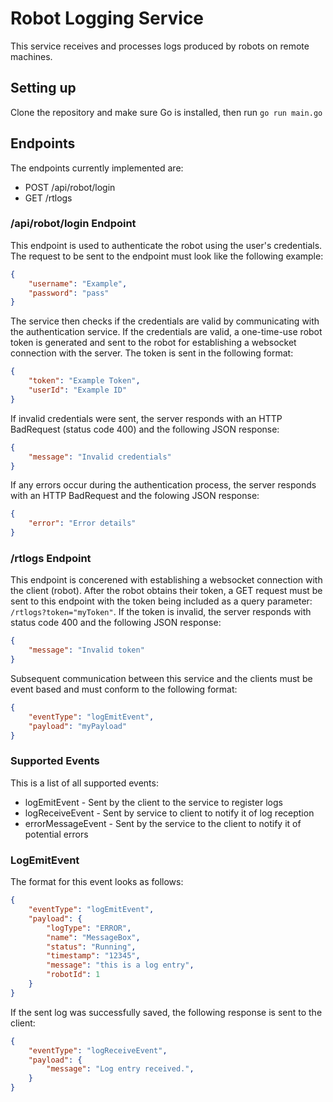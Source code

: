 # Robot Logging Service
This service receives and processes logs produced by robots on remote machines.

## Setting up
Clone the repository and make sure Go is installed, then run 
```go run main.go```

## Endpoints
The endpoints currently implemented are:
- POST /api/robot/login
- GET /rtlogs
### /api/robot/login Endpoint
This endpoint is used to authenticate the robot using the user's credentials. The request to be sent to the endpoint must look like the following example:
```json
{
    "username": "Example",
    "password": "pass"
}
```
The service then checks if the credentials are valid by communicating with the authentication service. If the credentials are valid, a one-time-use robot token is generated and sent to the robot for establishing a websocket connection with the server. The token is sent in the following format:
```json
{
    "token": "Example Token",
    "userId": "Example ID"
}
```
If invalid credentials were sent, the server responds with an HTTP BadRequest (status code 400) and the following JSON response:
```json
{
    "message": "Invalid credentials"
}
```
If any errors occur during the authentication process, the server responds with an HTTP BadRequest and the folowing JSON response:
```json
{
    "error": "Error details"
}
```
### /rtlogs Endpoint
This endpoint is concerened with establishing a websocket connection with the client (robot). After the robot obtains their token, a GET request must be sent to this endpoint with the token being included as a query parameter:
`/rtlogs?token="myToken"`. If the token is invalid, the server responds with status code 400 and the following JSON response:
```json
{
    "message": "Invalid token"
}
```
Subsequent communication between this service and the clients must be event based and must conform to the following format:
```json
{
    "eventType": "logEmitEvent",
    "payload": "myPayload"
}
```
### Supported Events
This is a list of all supported events:
- logEmitEvent - Sent by the client to the service to register logs
- logReceiveEvent - Sent by service to client to notify it of log reception
- errorMessageEvent - Sent by the service to the client to notify it of potential errors
### LogEmitEvent
The format for this event looks as follows:
```json
{
    "eventType": "logEmitEvent",
    "payload": {
        "logType": "ERROR",
        "name": "MessageBox",
        "status": "Running",
        "timestamp": "12345",
        "message": "this is a log entry",
        "robotId": 1
    }
}
```
If the sent log was successfully saved, the following response is sent to the client:
```json
{
    "eventType": "logReceiveEvent",
    "payload": {
        "message": "Log entry received.",
    }
}
```